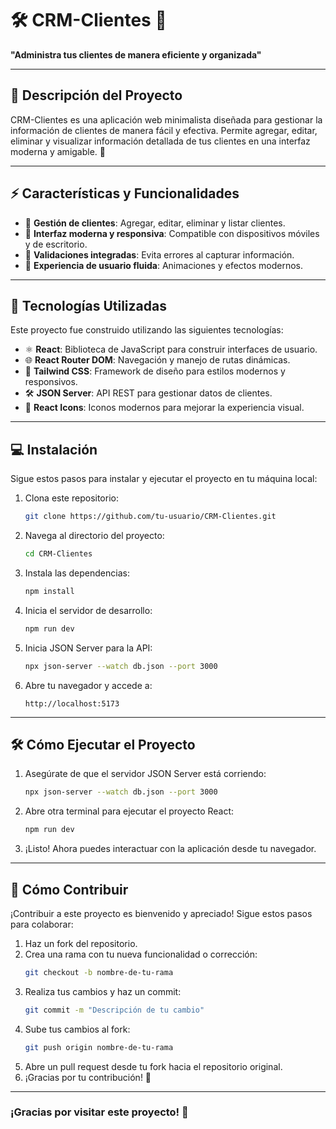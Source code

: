 # 🛠️ CRM-Clientes 🌟  
**"Administra tus clientes de manera eficiente y organizada"**

---

## 📖 Descripción del Proyecto  
CRM-Clientes es una aplicación web minimalista diseñada para gestionar la información de clientes de manera fácil y efectiva. Permite agregar, editar, eliminar y visualizar información detallada de tus clientes en una interfaz moderna y amigable. 🚀

---

## ⚡ Características y Funcionalidades  
- 🧾 **Gestión de clientes**: Agregar, editar, eliminar y listar clientes.
- 🎨 **Interfaz moderna y responsiva**: Compatible con dispositivos móviles y de escritorio.
- 🔎 **Validaciones integradas**: Evita errores al capturar información.
- 🌟 **Experiencia de usuario fluida**: Animaciones y efectos modernos.

---

## 🚀 Tecnologías Utilizadas  
Este proyecto fue construido utilizando las siguientes tecnologías:  
- ⚛️ **React**: Biblioteca de JavaScript para construir interfaces de usuario.
- 🌐 **React Router DOM**: Navegación y manejo de rutas dinámicas.
- 💅 **Tailwind CSS**: Framework de diseño para estilos modernos y responsivos.
- 🛠️ **JSON Server**: API REST para gestionar datos de clientes.
- 🎨 **React Icons**: Iconos modernos para mejorar la experiencia visual.

---

## 💻 Instalación  
Sigue estos pasos para instalar y ejecutar el proyecto en tu máquina local:

1. Clona este repositorio:  
   ```bash
   git clone https://github.com/tu-usuario/CRM-Clientes.git
   ```

2. Navega al directorio del proyecto:  
   ```bash
   cd CRM-Clientes
   ```

3. Instala las dependencias:  
   ```bash
   npm install
   ```

4. Inicia el servidor de desarrollo:  
   ```bash
   npm run dev
   ```

5. Inicia JSON Server para la API:  
   ```bash
   npx json-server --watch db.json --port 3000
   ```

6. Abre tu navegador y accede a:  
   ```
   http://localhost:5173
   ```

---

## 🛠️ Cómo Ejecutar el Proyecto  

1. Asegúrate de que el servidor JSON Server está corriendo:  
   ```bash
   npx json-server --watch db.json --port 3000
   ```

2. Abre otra terminal para ejecutar el proyecto React:  
   ```bash
   npm run dev
   ```

3. ¡Listo! Ahora puedes interactuar con la aplicación desde tu navegador.

---

## 🤝 Cómo Contribuir  
¡Contribuir a este proyecto es bienvenido y apreciado! Sigue estos pasos para colaborar:

1. Haz un fork del repositorio.  
2. Crea una rama con tu nueva funcionalidad o corrección:  
   ```bash
   git checkout -b nombre-de-tu-rama
   ```
3. Realiza tus cambios y haz un commit:  
   ```bash
   git commit -m "Descripción de tu cambio"
   ```
4. Sube tus cambios al fork:  
   ```bash
   git push origin nombre-de-tu-rama
   ```
5. Abre un pull request desde tu fork hacia el repositorio original.  
6. ¡Gracias por tu contribución! 🙌

---

### ¡Gracias por visitar este proyecto! 🥳  
